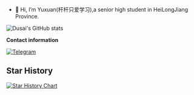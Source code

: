 - 👋 Hi, I’m Yuxuan(杆杆只爱学习),a senior high student in HeiLongJiang Province.

![Dusai's GitHub stats](https://github-readme-stats.vercel.app/api?username=Fu-Yuxuan-hub)

**Contact information**

[![Telegram](https://img.shields.io/badge/杆杆只爱学习-0088CC???style=for-the-badge&logo=telegram&logoColor=FFFFFF&labelColor=0088CC)](https://t.me/Stick_Study)

## Star History

[![Star History Chart](https://api.star-history.com/svg?repos=Fu-Yuxuan-hub/Generic-EFI-for-H610-B660-Z690-B760-Z790&type=Date)](https://star-history.com/#Fu-Yuxuan-hub/Generic-EFI-for-H610-B660-Z690-B760-Z790&Date)
